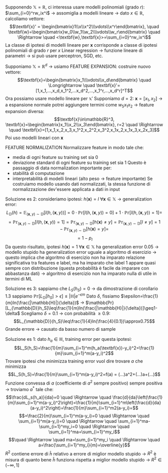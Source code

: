 Supponendo $\mathbb{X}=\mathbb{R}$, ci interessa usare modelli polinomiali (grado $r$): $\sum_{i=0}^rw_ix^i$ -> assomiglia a modelli lineare -> dato $x\in\mathbb{R}$, calcoliamo vettore: $$\textbf{x}' = \begin{bmatrix}1\\x\\x^2\\\vdots\\x^r\end{bmatrix}, \quad \textbf{w}=\begin{bmatrix}w_0\\w_1\\w_2\\\vdots\\w_r\end{bmatrix} \quad \Rightarrow \quad <\textbf{w},\textbf{x}>=\sum_{i=0}^rw_ix^i$$La classe di ipotesi di modelli lineare per $\textbf{x}$ corrisponde a classe di ipotesi polinomiali di grado $r$ per $x$
Linear regression -> funzione lineare di parametri -> si può usare perceptron, SGD, etc.

Supponiamo $\mathbb{X}=\mathbb{R}^d$ -> usiamo FEATURE EXPANSION: costruire nuovo vettore: $$\textbf{x}=\begin{bmatrix}x_1\\\vdots\\x_d\end{bmatrix} \quad \Longrightarrow \quad \textbf{x}'=[1,x_1,...,x_d,x_1^2,...x_d^2,...,x_1^r,...,x_d^r]^T$$Ora possiamo usare modello lineare per $\mathbb{x}'$
Supponiamo $d=2$: $\textbf{x}=[x_1,x_2]$ -> a espansione normale potrei aggiungere termini come $w_5x_1x_2$ -> feature expansion diversa: $$\textbf{x}\in\mathbb{R}^3, \textbf{x}=\begin{bmatrix}x_1\\x_2\\x_3\end{bmatrix}, r=2 \quad \Rightarrow \quad \textbf{x}=[1,x_1,x_2,x_3,x_1^2,x_2^2,x_3^2,x_1x_2,x_1x_3,x_2x_3]$$Poi uso modelli lineari con $\textbf{x}$

FEATURE NORMALIZATION
Normalizzare feature in modo tale che:
- media di ogni feature su training set sia 0
- deviazione standard di ogni feature su training set sia 1
Questo è passaggio di data normalization importante per:
- stabilità di computazione
- interpretabilità di modelli lineari (alto peso -> feature importante)
Se costruiamo modello usando dati normalizzati, la stessa funzione di normalizzazione dev'essere applicata a dati in input

Soluzione es 2:
	consideriamo ipotesi: $h(\textbf{x}) =l \ \forall \textbf{x}\in\mathbb{X}$ -> generalization error: $$L_{\mathbb{D}}(h)=\mathbb{E}_{(\textbf{x},y)\sim\mathbb{D}}[l(h,(\textbf{x},y))]=0\cdot\mathbb{Pr}[l(h,(\textbf{x},y))=0]+1\cdot\mathbb{Pr}[l(h,(\textbf{x},y))=1]=$$$$=\mathbb{Pr}_{(\mathbf{x},y)\sim\mathbb{D}}[l(h,(\textbf{x},y))=1]=\mathbb{Pr}_{(\mathbf{x},y)\sim\mathbb{D}}[h(\mathbf{x})\neq y]=\mathbb{Pr}_{(\mathbf{x},y)\sim\mathbb{D}}[l\neq y]=1-\mathbb{Pr}_{(\mathbf{x},y)\sim\mathbb{D}}[h(\mathbf{x})= y]=$$$$=1-p_l$$Da questo risultato, ipotesi $h(\textbf{x})=1 \ \forall\textbf{x}\in\mathbb{X}$ ha generalization error 0.05 -> modello stupido ha generalization error uguale a algoritmo di esercizio -> questo implica che algoritmo di esercizio non ha imparato relazione significativa tra features e label, ma ha imparato che label 1 appare quasi sempre con distribuzione (questa probabilità è facile da imparare con abbastanza dati) -> algoritmo di esercizio non ha imparato nulla di utile in termini di ML

Soluzione es 3:
	sappiamo che $L_S(h_S)=0$ -> da dimostrazione di corollario 1.3 sappiamo $\mathbb{Pr}[L_{\mathbb{D}}[h_S]>\epsilon]\leq|\mathbb{H}|e^{-\epsilon m}$
	Dato $\delta$, fissiamo $\epsilon=\frac{1}{m}ln(\frac{|\mathbb{H}|}{\delta})$ -> $\mathbb{Pr}[L_{\mathbb{D}}h_S]\leq\frac{1}{m}ln(\frac{|\mathbb{H}|}{\delta})]\geq1-\delta$
	Scegliamo $\delta=0.1$ -> con probabilità $\geq0.9$: $$L_{\mathbb{D}}(h_S)\leq\frac{1}{4}ln(\frac{4}{0.1})\approx0.75$$Grande errore -> causato da basso numero di sample

Soluzione es 1:
	dato $h_a\in\mathbb{H}$, training error per questa ipotesi: $$L_S(h_S)=\frac{1}{m}\sum_{i=1}^m(h_a(\textbf{x})-y_i)^2=\frac{1}{m}\sum_{i=1}^m(a-y_i)^2$$Trovare ipotesi che minimizza training error vuol dire trovare $a$ che minimizza $$L_S(h_S)=\frac{1}{m}\sum_{i=1}^m(a-y_i)^2=f(a) = (...)a^2+(...)a+(...)$$Funzione convessa di $a$ (coefficiente di $a^2$ sempre positivo) sempre positiva -> troviamo $a^*$ tale che: $$\frac{dL_s(h_a)}{da}=0 \quad \Rightarrow \quad \frac{d}{da}\left(\frac{1}{m}\sum_{i=1}^m(a-y_i)^2\right)=\frac{1}{m}\sum_{i=1}^m\left(\frac{d}{da}(a-y_i)^2\right)=\frac{1}{m}\sum_{i=1}^m2(a-y_i)=$$$$=\frac{2}{m}\sum_{i=1}^m(a-y_i)=0 \quad \Rightarrow \quad \sum_{i=1}^m(a-y_i)=0 \quad \Rightarrow \quad \sum_{i=1}^ma-\sum_{i=1}^my_i=0 \quad \Rightarrow \quad \sum_{i=1}^ma=\sum_{i=1}^my_i$$$$\quad \Rightarrow \quad ma=\sum_{i=1}^my_i \quad \Rightarrow \quad a=\frac{\sum_{i=1}^my_i}{m}=\overline{y}$$
	$R^2$ contiene errore di $\hat{h}$ relativo a errore di miglior modello stupido -> $R^2$ è misura di quanto bene $\hat{h}$ funziona rispetta a miglior modello stupido -> $R^2 \in (-\infty,1]$